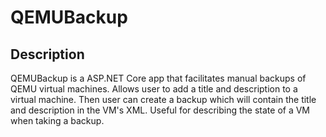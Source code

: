 # QEMUBackup

## Description

QEMUBackup is a ASP.NET Core app that facilitates manual backups of QEMU virtual machines. Allows user to add a title and description to a virtual machine. Then user can create a backup which will contain the title and description in the VM's XML. Useful for describing the state of a VM when taking a backup.
